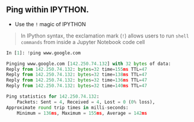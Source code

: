 ## Ping within IPYTHON.

<!-- IPV4/V6 Ping --> 

- Use the `!` magic of IPYTHON

> In IPython syntax, the exclamation mark (`!`) allows users to run `shell commands` from inside a Jupyter Notebook code cell

```python
In [1]: !ping www.google.com

Pinging www.google.com [142.250.74.132] with 32 bytes of data:
Reply from 142.250.74.132: bytes=32 time=155ms TTL=47
Reply from 142.250.74.132: bytes=32 time=138ms TTL=47
Reply from 142.250.74.132: bytes=32 time=136ms TTL=47
Reply from 142.250.74.132: bytes=32 time=140ms TTL=47

Ping statistics for 142.250.74.132:
    Packets: Sent = 4, Received = 4, Lost = 0 (0% loss),
Approximate round trip times in milli-seconds:
    Minimum = 136ms, Maximum = 155ms, Average = 142ms
```
